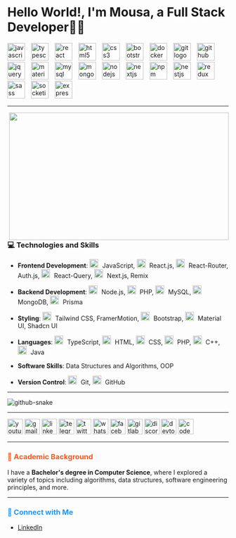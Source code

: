 # Hello World!, I'm Mousa, a Full Stack Developer👋🏼

<div align="left">
  <img src="https://cdn.jsdelivr.net/gh/devicons/devicon/icons/javascript/javascript-original.svg" height="40" alt="javascript logo" style="margin-right: 10px;" />
  <img src="https://cdn.jsdelivr.net/gh/devicons/devicon/icons/typescript/typescript-original.svg" height="40" alt="typescript logo" style="margin-right: 10px;" />
  <img src="https://cdn.jsdelivr.net/gh/devicons/devicon/icons/react/react-original.svg" height="40" alt="react logo" style="margin-right: 10px;" />
  <img src="https://cdn.jsdelivr.net/gh/devicons/devicon/icons/html5/html5-original.svg" height="40" alt="html5 logo" style="margin-right: 10px;" />
  <img src="https://cdn.jsdelivr.net/gh/devicons/devicon/icons/css3/css3-original.svg" height="40" alt="css3 logo" style="margin-right: 10px;" />
  <img src="https://cdn.jsdelivr.net/gh/devicons/devicon/icons/bootstrap/bootstrap-original.svg" height="40" alt="bootstrap logo" style="margin-right: 10px;" />
  <img src="https://cdn.jsdelivr.net/gh/devicons/devicon/icons/docker/docker-original.svg" height="40" alt="docker logo" style="margin-right: 10px;" />
  <img src="https://cdn.jsdelivr.net/gh/devicons/devicon/icons/git/git-original.svg" height="40" alt="git logo" style="margin-right: 10px;" />
  <img src="https://cdn.jsdelivr.net/gh/devicons/devicon/icons/github/github-original.svg" height="40" alt="github logo" style="margin-right: 10px;" />
  <img src="https://cdn.jsdelivr.net/gh/devicons/devicon/icons/jquery/jquery-original.svg" height="40" alt="jquery logo" style="margin-right: 10px;" />
  <img src="https://cdn.jsdelivr.net/gh/devicons/devicon/icons/materialui/materialui-original.svg" height="40" alt="materialui logo" style="margin-right: 10px;" />
  <img src="https://cdn.jsdelivr.net/gh/devicons/devicon/icons/mysql/mysql-original.svg" height="40" alt="mysql logo" style="margin-right: 10px;" />
  <img src="https://cdn.jsdelivr.net/gh/devicons/devicon/icons/mongodb/mongodb-original.svg" height="40" alt="mongodb logo" style="margin-right: 10px;" />
  <img src="https://cdn.jsdelivr.net/gh/devicons/devicon/icons/nodejs/nodejs-original.svg" height="40" alt="nodejs logo" style="margin-right: 10px;" />
  <img src="https://cdn.jsdelivr.net/gh/devicons/devicon/icons/nextjs/nextjs-original.svg" height="40" alt="nextjs logo" style="margin-right: 10px;" />
  <img src="https://cdn.jsdelivr.net/gh/devicons/devicon/icons/npm/npm-original-wordmark.svg" height="40" alt="npm logo" style="margin-right: 10px;" />
  <img src="https://cdn.jsdelivr.net/gh/devicons/devicon/icons/nestjs/nestjs-original.svg" height="40" alt="nestjs logo" style="margin-right: 10px;" />
  <img src="https://cdn.jsdelivr.net/gh/devicons/devicon/icons/redux/redux-original.svg" height="40" alt="redux logo" style="margin-right: 10px;" />
  <img src="https://cdn.jsdelivr.net/gh/devicons/devicon/icons/sass/sass-original.svg" height="40" alt="sass logo" style="margin-right: 10px;" />
  <img src="https://cdn.jsdelivr.net/gh/devicons/devicon/icons/socketio/socketio-original.svg" height="40" alt="socketio logo" style="margin-right: 10px;" />
  <img src="https://cdn.jsdelivr.net/gh/devicons/devicon/icons/express/express-original.svg" height="40" alt="express logo" style="margin-right: 10px;" />
</div>

---

<img align="right" height="290" width="500" src="https://i.postimg.cc/mgwPGfbf/fullstack.gif"  />



### 💻  Technologies and Skills

- **Frontend Development**: 
  <img src="https://cdn.jsdelivr.net/gh/devicons/devicon/icons/javascript/javascript-original.svg" height="20" alt="javascript logo" style="margin-right: 5px;" /> JavaScript, 
  <img src="https://cdn.jsdelivr.net/gh/devicons/devicon/icons/react/react-original.svg" height="20" alt="react logo" style="margin-right: 5px;" /> React.js, 
  <img src="https://cdn.jsdelivr.net/gh/devicons/devicon/icons/react/react-original.svg" height="20" alt="react-router logo" style="margin-right: 5px;" /> React-Router, 
   Auth.js, 
  <img src="https://cdn.jsdelivr.net/gh/devicons/devicon/icons/react/react-original.svg" height="20" alt="react-query logo" style="margin-right: 5px;" /> React-Query, 
  <img src="https://cdn.jsdelivr.net/gh/devicons/devicon/icons/nextjs/nextjs-original.svg" height="20" alt="nextjs logo" style="margin-right: 5px;" /> Next.js, 
  Remix  

- **Backend Development**: 
  <img src="https://cdn.jsdelivr.net/gh/devicons/devicon/icons/nodejs/nodejs-original.svg" height="20" alt="nodejs logo" style="margin-right: 5px;" /> Node.js, 
  <img src="https://cdn.jsdelivr.net/gh/devicons/devicon/icons/php/php-original.svg" height="20" alt="php logo" style="margin-right: 5px;" /> PHP, 
  <img src="https://cdn.jsdelivr.net/gh/devicons/devicon/icons/mysql/mysql-original.svg" height="20" alt="mysql logo" style="margin-right: 5px;" /> MySQL, 
  <img src="https://cdn.jsdelivr.net/gh/devicons/devicon/icons/mongodb/mongodb-original.svg" height="20" alt="mongodb logo" style="margin-right: 5px;" /> MongoDB, 
  <img src="https://cdn.jsdelivr.net/gh/devicons/devicon/icons/prisma/prisma-original.svg" height="20" alt="prisma logo" style="margin-right: 5px;" /> Prisma  

- **Styling**: 
  <img src="https://cdn.jsdelivr.net/gh/devicons/devicon/icons/tailwindcss/tailwindcss-original.svg" height="20" alt="tailwindcss logo" style="margin-right: 5px;" /> Tailwind CSS, 
  FramerMotion, 
  <img src="https://cdn.jsdelivr.net/gh/devicons/devicon/icons/bootstrap/bootstrap-original.svg" height="20" alt="bootstrap logo" style="margin-right: 5px;" /> Bootstrap, 
  <img src="https://cdn.jsdelivr.net/gh/devicons/devicon/icons/materialui/materialui-original.svg" height="20" alt="materialui logo" style="margin-right: 5px;" /> Material UI, 
  Shadcn UI  

- **Languages**: 
  <img src="https://cdn.jsdelivr.net/gh/devicons/devicon/icons/typescript/typescript-original.svg" height="20" alt="typescript logo" style="margin-right: 5px;" /> TypeScript, 
  <img src="https://cdn.jsdelivr.net/gh/devicons/devicon/icons/html5/html5-original.svg" height="20" alt="html5 logo" style="margin-right: 5px;" /> HTML, 
  <img src="https://cdn.jsdelivr.net/gh/devicons/devicon/icons/css3/css3-original.svg" height="20" alt="css3 logo" style="margin-right: 5px;" /> CSS, 
  <img src="https://cdn.jsdelivr.net/gh/devicons/devicon/icons/php/php-original.svg" height="20" alt="php logo" style="margin-right: 5px;" /> PHP, 
  <img src="https://cdn.jsdelivr.net/gh/devicons/devicon/icons/cplusplus/cplusplus-original.svg" height="20" alt="c++ logo" style="margin-right: 5px;" /> C++, 
  <img src="https://cdn.jsdelivr.net/gh/devicons/devicon/icons/java/java-original.svg" height="20" alt="java logo" style="margin-right: 5px;" /> Java  

- **Software Skills**: 
 Data Structures and Algorithms, 
 OOP  

- **Version Control**: 
  <img src="https://cdn.jsdelivr.net/gh/devicons/devicon/icons/git/git-original.svg" height="20" alt="git logo" style="margin-right: 5px;" /> Git, 
  <img src="https://cdn.jsdelivr.net/gh/devicons/devicon/icons/github/github-original.svg" height="20" alt="github logo" style="margin-right: 5px;" /> GitHub  

---


<picture>
  <source media="(prefers-color-scheme: dark)" srcset="https://raw.githubusercontent.com/tobiasmeyhoefer/tobiasmeyhoefer/output/github-snake-dark.svg" />
  <source media="(prefers-color-scheme: light)" srcset="https://raw.githubusercontent.com/tobiasmeyhoefer/tobiasmeyhoefer/output/github-snake.svg" />
  <img alt="github-snake" src="https://raw.githubusercontent.com/tobiasmeyhoefer/tobiasmeyhoefer/output/github-snake.svg" />
</picture>

---

<div align="left">
  <img src="https://img.shields.io/static/v1?message=Youtube&logo=youtube&label=&color=FF0000&logoColor=white&labelColor=&style=for-the-badge" height="35" alt="youtube logo"  />
  <img src="https://img.shields.io/static/v1?message=Gmail&logo=gmail&label=&color=D14836&logoColor=white&labelColor=&style=for-the-badge" height="35" alt="gmail logo"  />
  <img src="https://img.shields.io/static/v1?message=LinkedIn&logo=linkedin&label=&color=0077B5&logoColor=white&labelColor=&style=for-the-badge" height="35" alt="linkedin logo"  />
  <img src="https://img.shields.io/static/v1?message=Telegram&logo=telegram&label=&color=2CA5E0&logoColor=white&labelColor=&style=for-the-badge" height="35" alt="telegram logo"  />
  <img src="https://img.shields.io/static/v1?message=Twitter&logo=twitter&label=&color=1DA1F2&logoColor=white&labelColor=&style=for-the-badge" height="35" alt="twitter logo"  />
  <img src="https://img.shields.io/static/v1?message=Whatsapp&logo=whatsapp&label=&color=25D366&logoColor=white&labelColor=&style=for-the-badge" height="35" alt="whatsapp logo"  />
  <img src="https://img.shields.io/static/v1?message=Facebook&logo=facebook&label=&color=1877F2&logoColor=white&labelColor=&style=for-the-badge" height="35" alt="facebook logo"  />
  <img src="https://img.shields.io/static/v1?message=GitLab&logo=gitlab&label=&color=FC6D26&logoColor=white&labelColor=&style=for-the-badge" height="35" alt="gitlab logo"  />
  <img src="https://img.shields.io/static/v1?message=Discord&logo=discord&label=&color=7289DA&logoColor=white&labelColor=&style=for-the-badge" height="35" alt="discord logo"  />
  <img src="https://img.shields.io/static/v1?message=dev.to&logo=dev.to&label=&color=0A0A0A&logoColor=white&labelColor=&style=for-the-badge" height="35" alt="devto logo"  />
  <img src="https://img.shields.io/static/v1?message=Codesandbox&logo=codesandbox&label=&color=040404&logoColor=DBDBDB&labelColor=&style=for-the-badge" height="35" alt="codesandbox logo"  />
</div>

---

<h3 style="color: #FF5722;">🌱 Academic Background</h3>

I have a **Bachelor's degree in Computer Science**, where I explored a variety of topics including algorithms, data structures, software engineering principles, and more.

---

<h3 style="color: #2196F3;">🔗 Connect with Me</h3>

- [LinkedIn](https://www.linkedin.com/in/mohamed)
